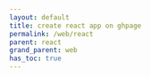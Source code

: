 ```yaml
---
layout: default
title: create react app on ghpage
permalink: /web/react
parent: react
grand_parent: web
has_toc: true
---
```

